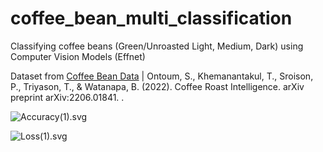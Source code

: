 # coffee_bean_multi_classification
Classifying coffee beans (Green/Unroasted Light, Medium, Dark) using Computer Vision Models (Effnet) 

Dataset from [Coffee Bean Data](https://www.kaggle.com/datasets/gpiosenka/coffee-bean-dataset-resized-224-x-224) | Ontoum, S., Khemanantakul, T., Sroison, P., Triyason, T., & Watanapa, B. (2022). Coffee Roast Intelligence. arXiv preprint arXiv:2206.01841.
. 

![Accuracy(1).svg](..%2F..%2FDownloads%2FAccuracy%281%29.svg)





![Loss(1).svg](..%2F..%2FDownloads%2FLoss%281%29.svg)